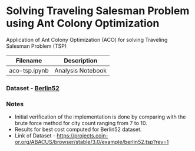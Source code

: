 # Solving Traveling Salesman Problem using Ant Colony Optimization
Application of Ant Colony Optimization (ACO) for solving Traveling Salesman Problem (TSP)

| Filename | Description |
| --- | --- |
| aco-tsp.ipynb | Analysis Notebook |

###  Dataset - [Berlin52](https://projects.coin-or.org/ABACUS/browser/stable/3.0/example/berlin52.tsp?rev=1)

### Notes
- Initial verification of the implementation is done by comparing with the brute force method for city count ranging from 7 to 10. 
- Results for best cost computed for Berlin52 dataset. 
- Link of Dataset - https://projects.coin-or.org/ABACUS/browser/stable/3.0/example/berlin52.tsp?rev=1



